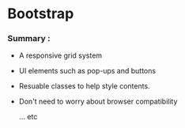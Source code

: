 # Bootstrap

### Summary : 

- A responsive grid system

- UI elements such as pop-ups and buttons

- Resuable classes to help style contents.

- Don't need to worry about browser compatibility

  ... etc
